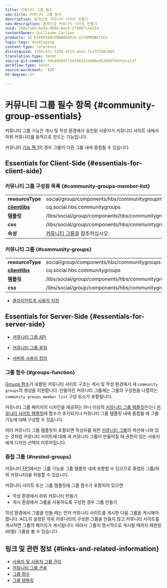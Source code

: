```yaml
---
title: 커뮤니티 그룹 필수
seo-title: 커뮤니티 그룹 필수
description: 동적으로 커뮤니티 사이트 만들기
seo-description: 동적으로 커뮤니티 사이트 만들기
uuid: 168e7aeb-6e9a-468d-8ac4-274007cea252
contentOwner: Guillaume Carlino
products: SG_EXPERIENCEMANAGER/6.4/COMMUNITIES
topic-tags: developing
content-type: reference
discoiquuid: 4f85cd3c-5158-4f23-abe2-7e375fd0c8d4
translation-type: tm+mt
source-git-commit: 4d64494dff34108d32e060a96209df697b2ce11f
workflow-type: tm+mt
source-wordcount: '425'
ht-degree: 1%

---
```



# 커뮤니티 그룹 필수 항목 {#community-group-essentials}

커뮤니티 그룹 기능은 게시 및 작성 환경에서 승인된 사용자가 커뮤니티 사이트 내에서 하위 커뮤니티를 동적으로 만드는 기능입니다.

커뮤니티 [기능 팩 1](deploy-communities.md#latestfeaturepack)의 경우 그룹이 다른 그룹 내에 중첩될 수 있습니다.

## Essentials for Client-Side {#essentials-for-client-side}

### 커뮤니티 그룹 구성원 목록 {#community-groups-member-list}

<table> 
 <tbody>
  <tr>
   <td> <strong>resourceType</strong></td> 
   <td>social/group/components/hbs/communitygroupmemberlist</td> 
  </tr>
  <tr>
   <td> <a href="clientlibs.md"><strong>clientlibs</strong></a></td> 
   <td>cq.social.hbs.communitygroups</td> 
  </tr>
  <tr>
   <td> <strong>템플릿</strong></td> 
   <td> /libs/social/group/components/hbs/communitygroupmemberlist/communitygroupmemberlist.hbs<br /> </td> 
  </tr>
  <tr>
   <td> <strong>css</strong></td> 
   <td> /libs/social/group/components/hbs/communitygroupmemberlist/clientlibs/memberList.css</td> 
  </tr>
  <tr>
   <td><strong>속성</strong></td> 
   <td><a href="creating-groups.md">커뮤니티 그룹</a>을 참조하십시오.</td> 
  </tr>
 </tbody>
</table>

### 커뮤니티 그룹 {#community-groups}

<table> 
 <tbody>
  <tr>
   <td> <strong>resourceType</strong></td> 
   <td>social/group/components/hbs/communitygroups</td> 
  </tr>
  <tr>
   <td> <a href="clientlibs.md"><strong>clientlibs</strong></a></td> 
   <td>cq.social.hbs.communitygroups</td> 
  </tr>
  <tr>
   <td> <strong>템플릿</strong></td> 
   <td> /libs/social/group/components/hbs/communitygroups/communitygroups.hbs<br /> </td> 
  </tr>
  <tr>
   <td> <strong>css</strong></td> 
   <td> /libs/social/group/components/hbs/communitygroupmemberlist/clientlibs/communitygroups.css</td> 
  </tr>
 </tbody>
</table>

* [클라이언트측 사용자 지정](client-customize.md)

## Essentials for Server-Side {#essentials-for-server-side}

* [커뮤니티 그룹 API](https://helpx.adobe.com/experience-manager/6-4/sites/developing/using/reference-materials/javadoc/com/adobe/cq/social/group/client/api/package-summary.html)

* [커뮤니티 그룹 끝점](https://helpx.adobe.com/experience-manager/6-4/sites/developing/using/reference-materials/javadoc/com/adobe/cq/social/group/client/endpoints/package-summary.html)

* [서버측 사용자 정의](server-customize.md)

### 그룹 함수 {#groups-function}

[Groups 함수](functions.md#groups-function)가 포함된 커뮤니티 사이트 구조는 게시 및 작성 환경에서 새 `community groups`의 생성을 지원합니다. 만들어진 커뮤니티 그룹에는 그룹의 구성원을 나열하는 `community groups member list` 구성 요소가 포함됩니다.

커뮤니티 그룹 페이지의 디자인을 제공하는 하나 이상의 [커뮤니티 그룹 템플릿](tools-groups.md)은(는) [커뮤니티 사이트 템플릿](sites.md)에 함수가 추가되거나 커뮤니티 그룹 템플릿 내에 중첩될 때 그룹 기능에 대해 구성할 수 있습니다.

여러 커뮤니티 그룹 템플릿이 포함되면 작성자를 위한 [커뮤니티 그룹](creating-groups.md)의 섹션에 나와 있는 것처럼 커뮤니티 사이트에 대해 새 커뮤니티 그룹이 만들어질 때 권한이 있는 사용자에게 디자인 선택이 이루어집니다.

### 중첩 그룹 {#nested-groups}

커뮤니티 [FP1](deploy-communities.md#latestfeaturepack)에서는 그룹 기능을 그룹 템플릿 내에 포함할 수 있으므로 중첩된 그룹(하위 커뮤니티)을 허용할 수 있습니다.

커뮤니티 사이트 또는 그룹 템플릿에 그룹 함수가 포함되어 있으면

* 작성 환경에서 하위 커뮤니티 만들기
* 게시 환경에서 그룹을 사용하도록 구성한 경우 그룹 만들기

작성 환경에서 그룹을 만들 때는 먼저 커뮤니티 사이트를 게시한 다음 그룹을 게시해야 합니다. ACL이 설정된 하위 커뮤니티의 구성원 그룹을 만들지 않고 커뮤니티 사이트를 게시하면 그룹의 페이지가 게시됩니다. 따라서 그룹이 명시적으로 게시될 때까지 제한된(비밀) 그룹을 볼 수 있습니다.

## 링크 및 관련 정보 {#links-and-related-information}

* [사용자 및 사용자 그룹 관리](users.md)
* [커뮤니티 그룹 콘솔](groups.md)
* [그룹 함수](functions.md#groups-function)
* [그룹 템플릿](tools-groups.md)


